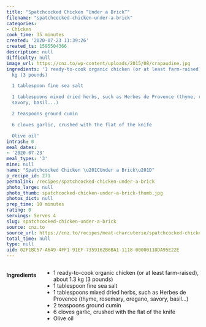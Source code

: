 ```yaml
---
title: "Spatchcocked Chicken “Under a Brick”"
filename: "spatchcocked-chicken-under-a-brick"
categories:
- Chicken
cook_time: 35 minutes
created: '2020-07-23 11:39:26'
created_ts: 1595504366
description: null
difficulty: null
image_url: https://cnz.to/wp-content/uploads/2015/08/crapaudine.jpg
ingredients: '1 ready-to-cook organic chicken (or at least farm-raised), about 1.3
  kg (3 pounds)

  1 tablespoon fine sea salt

  1 tablespoons mixed dried herbs, such as Herbes de Provence (thyme, rosemary, oregano,
  savory, basil...)

  2 teaspoons ground cumin

  6 cloves garlic, crushed with the flat of the knife

  Olive oil'
intrash: 0
meal_dates:
- '2020-07-23'
meal_types: '3'
mine: null
name: "Spatchcocked Chicken \u201CUnder a Brick\u201D"
p_recipe_id: 271
permalink: /recipes/spatchcocked-chicken-under-a-brick
photo_large: null
photo_thumb: spatchcocked-chicken-under-a-brick-thumb.jpg
photos_dict: null
prep_time: 10 minutes
rating: 0
servings: Serves 4
slug: spatchcocked-chicken-under-a-brick
source: cnz.to
source_url: https://cnz.to/recipes/meat-charcuterie/spatchcocked-chicken-under-a-brick-recipe/
total_time: null
type: null
uid: 02F1BC57-A649-4FF1-91EF-7359162B6BA1-1118-00000118DA95E22E
---
```

<div class="large-8 medium-7 columns" id="writeup">	</div><!-- #writeup -->
</div><!-- #row-one -->
<div class="row" id="row-two">	<div class="medium-4 small-5 columns" id="ingredients"><h4>Ingredients</h4><div class="box box-ingredients content"><ul>
<li>1 ready-to-cook organic chicken (or at least farm-raised), about 1.3 kg (3 pounds)</li>
<li>1 tablespoon fine sea salt</li>
<li>1 tablespoons mixed dried herbs, such as Herbes de Provence (thyme, rosemary, oregano, savory, basil...)</li>
<li>2 teaspoons ground cumin</li>
<li>6 cloves garlic, crushed with the flat of the knife</li>
<li>Olive oil</li>
</ul>
</div>	</div>	<div class="medium-6 small-7 columns" id="directions">	</div>